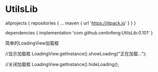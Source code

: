 # UtilsLib

allprojects {
		repositories {
			...
			maven { url 'https://jitpack.io' }
		}
	}

dependencies {
	         implementation 'com.github.cenlinfeng:UtilsLib:0.101'
	}
  
  简单的LoadingView加载框
  
  //显示加载框
  LoadingView.getInstance().showLoading("正在加载...");
  
  //关闭加载框
  LoadingView.getInstance().hideLoading();
